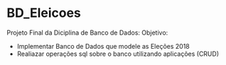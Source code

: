 # BD_Eleicoes
Projeto Final da Diciplina de Banco de Dados:
Objetivo:
- Implementar Banco de Dados que modele as Eleções 2018
- Realiazar operações sql sobre o banco utilizando aplicações (CRUD)
